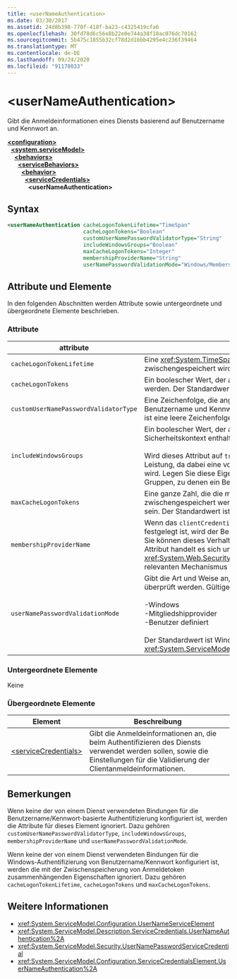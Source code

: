 ```yaml
---
title: <userNameAuthentication>
ms.date: 03/30/2017
ms.assetid: 24d8b398-770f-418f-ba23-c4325419cfa6
ms.openlocfilehash: 30fd78d6c56e8b22e0e744a38f18ac076dc70162
ms.sourcegitcommit: 5b475c1855b32cf78d2d1bbb4295e4c236f39464
ms.translationtype: MT
ms.contentlocale: de-DE
ms.lasthandoff: 09/24/2020
ms.locfileid: "91178033"
---
```

# \<userNameAuthentication>

Gibt die Anmeldeinformationen eines Diensts basierend auf Benutzername und Kennwort an.  
  
[**\<configuration>**](../configuration-element.md)\
&nbsp;&nbsp;[**\<system.serviceModel>**](system-servicemodel.md)\
&nbsp;&nbsp;&nbsp;&nbsp;[**\<behaviors>**](behaviors.md)\
&nbsp;&nbsp;&nbsp;&nbsp;&nbsp;&nbsp;[**\<serviceBehaviors>**](servicebehaviors.md)\
&nbsp;&nbsp;&nbsp;&nbsp;&nbsp;&nbsp;&nbsp;&nbsp;[**\<behavior>**](behavior-of-servicebehaviors.md)\
&nbsp;&nbsp;&nbsp;&nbsp;&nbsp;&nbsp;&nbsp;&nbsp;&nbsp;&nbsp;[**\<serviceCredentials>**](servicecredentials.md)\
&nbsp;&nbsp;&nbsp;&nbsp;&nbsp;&nbsp;&nbsp;&nbsp;&nbsp;&nbsp;&nbsp;&nbsp;**\<userNameAuthentication>**  
  
## <a name="syntax"></a>Syntax  
  
```xml  
<userNameAuthentication cacheLogonTokenLifetime="TimeSpan"
                        cacheLogonTokens="Boolean"
                        customUserNamePasswordValidatorType="String"
                        includeWindowsGroups="Boolean"
                        maxCacheLogonTokens="Integer"
                        membershipProviderName="String"
                        userNamePasswordValidationMode="Windows/MembershipProvider/Custom" />
```  
  
## <a name="attributes-and-elements"></a>Attribute und Elemente  

 In den folgenden Abschnitten werden Attribute sowie untergeordnete und übergeordnete Elemente beschrieben.  
  
### <a name="attributes"></a>Attribute  
  
|attribute|Beschreibung|  
|---------------|-----------------|  
|`cacheLogonTokenLifetime`|Eine <xref:System.TimeSpan>, die angibt, wie lange ein Token maximal zwischengespeichert wird. Der Standardwert ist 00:15:00.|  
|`cacheLogonTokens`|Ein boolescher Wert, der angibt, ob Anmeldetoken zwischengespeichert werden. Der Standardwert lautet `false`.|  
|`customUserNamePasswordValidatorType`|Eine Zeichenfolge, die angibt, welche benutzerdefinierte Prüfung für Benutzername und Kennwort verwendet werden soll. Der Standardwert ist eine leere Zeichenfolge.|  
|`includeWindowsGroups`|Ein boolescher Wert, der angibt, ob Windows-Gruppen im Sicherheitskontext enthalten sind. Der Standardwert lautet `true`.<br /><br /> Wird dieses Attribut auf `true` festgelegt, hat dies Auswirkungen auf die Leistung, da dabei eine vollständige Gruppenerweiterung durchgeführt wird. Legen Sie diese Eigenschaft auf `false` fest, wenn Sie die Liste der Gruppen, zu denen ein Benutzer gehört, nicht einrichten müssen.|  
|`maxCacheLogonTokens`|Eine ganze Zahl, die die maximale Anzahl an Anmeldetoken angibt, die zwischengespeichert werden können. Dieser Wert muss größer als null sein. Der Standardwert ist 128.|  
|`membershipProviderName`|Wenn das `clientCredentialType`-Attribut einer Bindung auf `username` festgelegt ist, wird der Benutzername Windows-Konten zugewiesen. Sie können dieses Verhalten mit diesem Attribut überschreiben. Bei dem Attribut handelt es sich um eine Zeichenfolge mit dem Namen des <xref:System.Web.Security.MembershipProvider>-Werts, der den relevanten Mechanismus zur Kennwortvalidierung bereitstellt.|  
|`userNamePasswordValidationMode`|Gibt die Art und Weise an, in der der Benutzername und das Kennwort überprüft werden. Gültige Werte sind:<br /><br /> -Windows<br />-Mitgliedshipprovider<br />-Benutzer definiert<br /><br /> Der Standardwert ist Windows. Dieses Attribut ist vom Typ <xref:System.ServiceModel.Security.UserNamePasswordValidationMode>.|  
  
### <a name="child-elements"></a>Untergeordnete Elemente  

 Keine  
  
### <a name="parent-elements"></a>Übergeordnete Elemente  
  
|Element|Beschreibung|  
|-------------|-----------------|  
|[\<serviceCredentials>](servicecredentials.md)|Gibt die Anmeldeinformationen an, die beim Authentifizieren des Diensts verwendet werden sollen, sowie die Einstellungen für die Validierung der Clientanmeldeinformationen.|  
  
## <a name="remarks"></a>Bemerkungen  

 Wenn keine der von einem Dienst verwendeten Bindungen für die Benutzername/Kennwort-basierte Authentifizierung konfiguriert ist, werden die Attribute für dieses Element ignoriert. Dazu gehören `customUserNamePasswordValidatorType`, `includeWindowsGroups`, `membershipProviderName` und `userNamePasswordValidationMode`.  
  
 Wenn keine der von einem Dienst verwendeten Bindungen für die Windows-Authentifizierung von Benutzername/Kennwort konfiguriert ist, werden die mit der Zwischenspeicherung von Anmeldetoken zusammenhängenden Eigenschaften ignoriert. Dazu gehören `cacheLogonTokenLifetime`, `cacheLogonTokens` und `maxCacheLogonTokens`.  
  
## <a name="see-also"></a>Weitere Informationen

- <xref:System.ServiceModel.Configuration.UserNameServiceElement>
- <xref:System.ServiceModel.Description.ServiceCredentials.UserNameAuthentication%2A>
- <xref:System.ServiceModel.Security.UserNamePasswordServiceCredential>
- <xref:System.ServiceModel.Configuration.ServiceCredentialsElement.UserNameAuthentication%2A>
